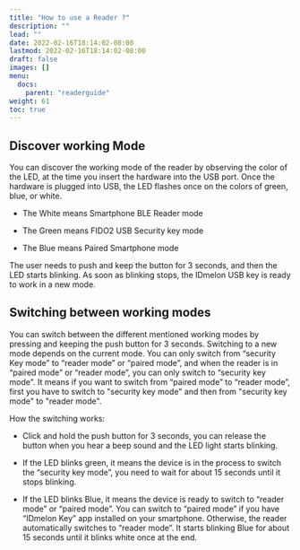 ```yaml
---
title: "How to use a Reader ?"
description: ""
lead: ""
date: 2022-02-16T18:14:02-08:00
lastmod: 2022-02-16T18:14:02-08:00
draft: false
images: []
menu:
  docs:
    parent: "readerguide"
weight: 61
toc: true
---
```


## Discover working Mode

You can discover the working mode of the reader by observing the color of the LED, at the time you insert the hardware into the USB port.
Once the hardware is plugged into USB, the LED flashes once on the colors of green, blue, or white.

- The White means Smartphone BLE Reader mode

- The Green means FIDO2 USB Security key mode

- The Blue means Paired Smartphone mode

The user needs to push and keep the button for 3 seconds, and then the LED starts blinking. As soon as blinking stops,
the IDmelon USB key is ready to work in a new mode.

## Switching between working modes

You can switch between the different mentioned working modes by pressing and keeping the push button for 3 seconds. Switching to a new mode depends on the current mode.
You can only switch from “security Key mode” to “reader mode” or “paired mode”, and when the reader is in “paired mode” or “reader mode”,
you can only switch to “security key mode".
It means if you want to switch from “paired mode” to “reader mode”, first you have to switch to "security key mode"
and then from "security key mode" to "reader mode".

How the switching works:

- Click and hold the push button for 3 seconds, you can release the button when you hear a beep sound and the LED light starts blinking.

- If the LED blinks green, it means the device is in the process to switch the “security key mode”, you need to wait for about 15 seconds until it stops blinking.

- If the LED blinks Blue, it means the device is ready to switch to “reader mode” or “paired mode”. You can switch to “paired mode” if you have “IDmelon Key” app
installed on your smartphone. Otherwise, the reader automatically switches to “reader mode”. It starts blinking Blue for about 15 seconds until
it blinks white once at the end.
